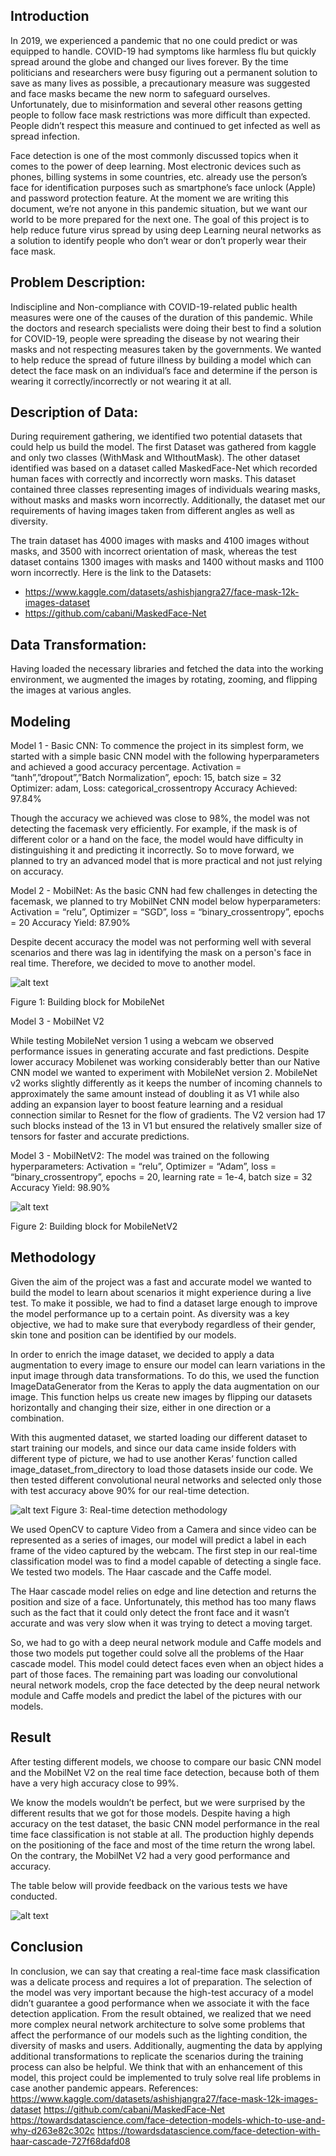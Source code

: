 ## Introduction

In 2019, we experienced a pandemic that no one could predict or was equipped to handle. COVID-19 had symptoms like harmless flu but quickly spread around the globe and changed our lives forever. By the time politicians and researchers were busy figuring out a permanent solution to save as many lives as possible, a precautionary measure was suggested and face masks became the new norm to safeguard ourselves. Unfortunately, due to misinformation and several other reasons getting people to follow face mask restrictions was more difficult than expected. People didn’t respect this measure and continued to get infected as well as spread infection.

Face detection is one of the most commonly discussed topics when it comes to the power of deep learning. Most electronic devices such as phones, billing systems in some countries, etc. already use the person’s face for identification purposes such as smartphone’s face unlock (Apple) and password protection feature.
At the moment we are writing this document, we’re not anyone in this pandemic situation, but we want our world to be more prepared for the next one. The goal of this project is to help reduce future virus spread by using deep Learning neural networks as a solution to identify people who don’t wear or don’t properly wear their face mask.

## Problem Description:

Indiscipline and Non-compliance with COVID-19-related public health measures were one of the causes of the duration of this pandemic. While the doctors and research specialists were doing their best to find a solution for COVID-19, people were spreading the disease by not wearing their masks and not respecting measures taken by the governments.
We wanted to help reduce the spread of future illness by building a model which can detect the face mask on an individual’s face and determine if the person is wearing it correctly/incorrectly or not wearing it at all.

## Description of Data:

During requirement gathering, we identified two potential datasets that could help us build the model. The first Dataset was gathered from kaggle and only two classes (WithMask and WIthoutMask). The other dataset identified was based on a dataset called MaskedFace-Net which recorded human faces with correctly and incorrectly worn masks. This dataset contained three classes representing images of individuals wearing masks, without masks and masks worn incorrectly. Additionally, the dataset met our requirements of having images taken from different angles as well as diversity.

The train dataset has 4000 images with masks and 4100 images without masks, and 3500 with incorrect orientation of mask, whereas the test dataset contains 1300 images with masks and 1400 without masks and 1100 worn incorrectly. Here is the link to the Datasets: 
* https://www.kaggle.com/datasets/ashishjangra27/face-mask-12k-images-dataset
* https://github.com/cabani/MaskedFace-Net

## Data Transformation:

Having loaded the necessary libraries and fetched the data into the working environment, we augmented the images by rotating, zooming, and flipping the images at various angles.

## Modeling

Model 1 - Basic CNN: To commence the project in its simplest form, we started with a simple basic CNN model with the following hyperparameters and achieved a good accuracy percentage.
Activation = “tanh”,”dropout”,”Batch Normalization”, epoch: 15, batch size = 32
Optimizer: adam, Loss: categorical_crossentropy
Accuracy Achieved: 97.84%

Though the accuracy we achieved was close to 98%, the model was not detecting the facemask very efficiently. For example, if the mask is of different color or a hand on the face, the model would have difficulty in distinguishing it and predicting it incorrectly. So to move forward, we planned to try an advanced model that is more practical and not just relying on accuracy.

Model 2 - MobilNet: As the basic CNN had few challenges in detecting the facemask, we planned to try MobilNet CNN model below hyperparameters:
Activation = “relu”, Optimizer = “SGD”, loss = “binary_crossentropy”, epochs = 20 Accuracy Yield: 87.90%

Despite decent accuracy the model was not performing well with several scenarios and there was lag in identifying the mask on a person's face in real time. Therefore, we decided to move to another model.

![alt text](https://github.com/jbeugre1/Face-Mask-Detection---Deep-Learning/blob/main/img/1.png)

Figure 1: Building block for MobileNet


Model 3 - MobilNet V2

While testing MobileNet version 1 using a webcam we observed performance issues in generating accurate and fast predictions. Despite lower accuracy Mobilenet was working considerably better than our Native CNN model we wanted to experiment with MobileNet version 2. MobileNet v2 works slightly differently as it keeps the number of incoming channels to approximately the same amount instead of doubling it as V1 while also adding an expansion layer to boost feature learning and a residual connection similar to Resnet for the flow of gradients. The V2 version had 17 such blocks instead of the 13 in V1 but ensured the relatively smaller size of tensors for faster and accurate predictions.

Model 3 - MobilNetV2: The model was trained on the following hyperparameters:
Activation = “relu”, Optimizer = “Adam”, loss = “binary_crossentropy”, epochs = 20, learning rate =
1e-4, batch size = 32 Accuracy Yield: 98.90%

![alt text](https://github.com/jbeugre1/Face-Mask-Detection---Deep-Learning/blob/main/img/2.png)

Figure 2: Building block for MobileNetV2

## Methodology

Given the aim of the project was a fast and accurate model we wanted to build the model to learn about scenarios it might experience during a live test. To make it possible, we had to find a dataset large enough to improve the model performance up to a certain point. As diversity was a key objective, we had to make sure that everybody regardless of their gender, skin tone and position can be identified by our models.

In order to enrich the image dataset, we decided to apply a data augmentation to every image to ensure our model can learn variations in the input image through data transformations. To do this, we used the function ImageDataGenerator from the Keras to apply the data augmentation on our image. This function helps us create new images by flipping our datasets horizontally and changing their size, either in one direction or a combination.

With this augmented dataset, we started loading our different dataset to start training our models, and since our data came inside folders with different type of picture, we had to use another Keras’ function called image_dataset_from_directory to load those datasets inside our code. We then tested different convolutional neural networks and selected only those with test accuracy above 90% for our real-time detection.

![alt text](https://github.com/jbeugre1/Face-Mask-Detection---Deep-Learning/blob/main/img/3.png)
Figure 3: Real-time detection methodology

We used OpenCV to capture Video from a Camera and since video can be represented as a series of images, our model will predict a label in each frame of the video captured by the webcam. The first step in our real-time classification model was to find a model capable of detecting a single face. We tested two models. The Haar cascade and the Caffe model.

The Haar cascade model relies on edge and line detection and returns the position and size of a face. Unfortunately, this method has too many flaws such as the fact that it could only detect the front face and it wasn’t accurate and was very slow when it was trying to detect a moving target.
 
So, we had to go with a deep neural network module and Caffe models and those two models put together could solve all the problems of the Haar cascade model. This model could detect faces even when an object hides a part of those faces.
The remaining part was loading our convolutional neural network models, crop the face detected by the deep neural network module and Caffe models and predict the label of the pictures with our models.

## Result
After testing different models, we choose to compare our basic CNN model and the MobilNet V2 on the real time face detection, because both of them have a very high accuracy close to 99%.

We know the models wouldn’t be perfect, but we were surprised by the different results that we got for those models. Despite having a high accuracy on the test dataset, the basic CNN model performance in the real time face classification is not stable at all. The production highly depends on the positioning of the face and most of the time return the wrong label. On the contrary, the MobilNet V2 had a very good performance and accuracy.

The table below will provide feedback on the various tests we have conducted.

![alt text](https://github.com/jbeugre1/Face-Mask-Detection---Deep-Learning/blob/main/img/4.png)


## Conclusion

In conclusion, we can say that creating a real-time face mask classification was a delicate process and requires a lot of preparation. The selection of the model was very important because the high-test accuracy of a model didn’t guarantee a good performance when we associate it with the face detection application.
From the result obtained, we realized that we need more complex neural network architecture to solve some problems that affect the performance of our models such as the lighting condition, the diversity of masks and users. Additionally, augmenting the data by applying additional transformations to replicate the scenarios during the training process can also be helpful.
We think that with an enhancement of this model, this project could be implemented to truly solve real life problems in case another pandemic appears.
References:
https://www.kaggle.com/datasets/ashishjangra27/face-mask-12k-images-dataset https://github.com/cabani/MaskedFace-Net https://towardsdatascience.com/face-detection-models-which-to-use-and-why-d263e82c302c https://towardsdatascience.com/face-detection-with-haar-cascade-727f68dafd08
